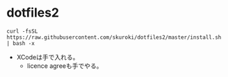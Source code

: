 # dotfiles2

```
curl -fsSL https://raw.githubusercontent.com/skuroki/dotfiles2/master/install.sh | bash -x
```

* XCodeは手で入れる。
  * licence agreeも手でやる。

